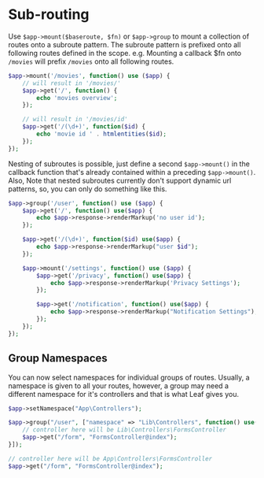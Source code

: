 # Sub-routing
<!-- markdownlint-disable no-inline-html -->

Use `$app->mount($baseroute, $fn)` or `$app->group` to mount a collection of routes onto a subroute pattern. The subroute pattern is prefixed onto all following routes defined in the scope. e.g. Mounting a callback $fn onto `/movies` will prefix `/movies` onto all following routes.

```php
$app->mount('/movies', function() use ($app) {
    // will result in '/movies/'
    $app->get('/', function() {
        echo 'movies overview';
    });

    // will result in '/movies/id'
    $app->get('/(\d+)', function($id) {
        echo 'movie id ' . htmlentities($id);
    });
});
```

Nesting of subroutes is possible, just define a second `$app->mount()` in the callback function that's already contained within a preceding `$app->mount()`. Also, Note that nested subroutes currently don't support dynamic url patterns, so, you can only do something like this.

```php
$app->group('/user', function() use ($app) {
    $app->get('/', function() use($app) {
        echo $app->response->renderMarkup('no user id');
    });

    $app->get('/(\d+)', function($id) use($app) {
        echo $app->response->renderMarkup("user $id");
    });

    $app->mount('/settings', function() use ($app) {
        $app->get('/privacy', function() use($app) {
            echo $app->response->renderMarkup('Privacy Settings');
        });

        $app->get('/notification', function() use($app) {
            echo $app->response->renderMarkup("Notification Settings");
        });
    });
});
```

## Group Namespaces

You can now select namespaces for individual groups of routes. Usually, a namespace is given to all your routes, however, a group may need a different namespace for it's controllers and that is what Leaf gives you.

```php
$app->setNamespace("App\Controllers");

$app->group("/user", ["namespace" => "Lib\Controllers", function() use($app) {
    // controller here will be Lib\Controllers\FormsController
    $app->get("/form", "FormsController@index");
}]);

// controller here will be App\Controllers\FormsController
$app->get("/form", "FormsController@index");
```

